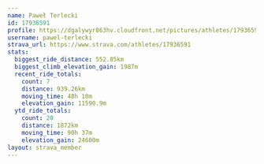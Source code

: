 ```yaml
---
name: Paweł Terlecki
id: 17936591
profile: https://dgalywyr863hv.cloudfront.net/pictures/athletes/17936591/5577025/4/large.jpg
username: pawel-terlecki
strava_url: https://www.strava.com/athletes/17936591
stats:
  biggest_ride_distance: 552.85km
  biggest_climb_elevation_gain: 1987m
  recent_ride_totals:
    count: 7
    distance: 939.26km
    moving_time: 48h 10m
    elevation_gain: 11590.9m
  ytd_ride_totals:
    count: 20
    distance: 1872km
    moving_time: 90h 37m
    elevation_gain: 24600m
layout: strava_member
--- 
```

